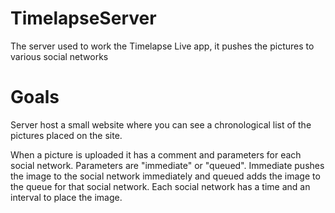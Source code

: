 TimelapseServer
===============

The server used to work the Timelapse Live app, it pushes the pictures to various social networks

Goals
=====

Server host a small website where you can see a chronological list of the pictures placed on the site.

When a picture is uploaded it has a comment and parameters for each social network. Parameters are "immediate" or "queued". Immediate pushes the image to the social network immediately and queued adds the image to the queue for that social network. Each social network has a time and an interval to place the image.

